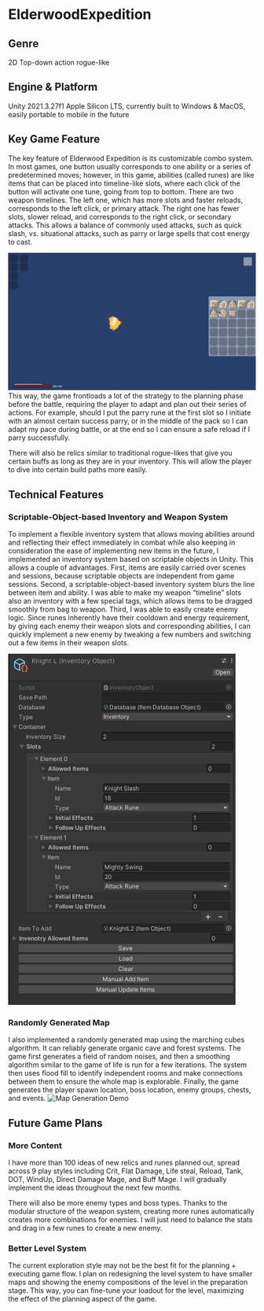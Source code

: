 # ElderwoodExpedition
## Genre
2D Top-down action rogue-like
## Engine & Platform
Unity 2021.3.27f1 Apple Silicon LTS, currently built to Windows & MacOS, easily portable to mobile in the future
## Key Game Feature
The key feature of Elderwood Expedition is its customizable combo system. In most games, one button usually corresponds to one ability or a series of predetermined moves; however, in this game, abilities (called runes) are like items that can be placed into timeline-like slots, where each click of the button will activate one tune, going from top to bottom. There are two weapon timelines. The left one, which has more slots and faster reloads, corresponds to the left click, or primary attack. The right one has fewer slots, slower reload, and corresponds to the right click, or secondary attacks. This allows a balance of commonly used attacks, such as quick slash, vs. situational attacks, such as parry or large spells that cost energy to cast. 

![Customizable Combo Demo](https://github.com/WilliamW9758/ElderwoodExpedition/blob/main/DemoMedia/AttackDemo.gif)
This way, the game frontloads a lot of the strategy to the planning phase before the battle, requiring the player to adapt and plan out their series of actions. For example, should I put the parry rune at the first slot so I initiate with an almost certain success parry, or in the middle of the pack so I can adapt my pace during battle, or at the end so I can ensure a safe reload if I parry successfully.

There will also be relics similar to traditional rogue-likes that give you certain buffs as long as they are in your inventory. This will allow the player to dive into certain build paths more easily.
## Technical Features
### Scriptable-Object-based Inventory and Weapon System
To implement a flexible inventory system that allows moving abilities around and reflecting their effect immediately in combat while also keeping in consideration the ease of implementing new items in the future, I implemented an inventory system based on scriptable objects in Unity. This allows a couple of advantages. First, items are easily carried over scenes and sessions, because scriptable objects are independent from game sessions. Second, a scriptable-object-based inventory system blurs the line between item and ability. I was able to make my weapon “timeline” slots also an inventory with a few special tags, which allows items to be dragged smoothly from bag to weapon. Third, I was able to easily create  enemy logic. Since runes inherently have their cooldown and energy requirement, by giving each enemy their weapon slots and corresponding abilities, I can quickly implement a new enemy by tweaking a few numbers and switching out a few items in their weapon slots. 

![Enemy Weapon Demo](https://github.com/WilliamW9758/ElderwoodExpedition/blob/main/DemoMedia/WeaponDemo.png)
### Randomly Generated Map
I also implemented a randomly generated map using the marching cubes algorithm. It can reliably generate organic cave and forest systems. The game first generates a field of random noises, and then a smoothing algorithm similar to the game of life is run for a few iterations. The system then uses flood fill to identify independent rooms and make connections between them to ensure the whole map is explorable. Finally, the game generates the player spawn location, boss location, enemy groups, chests, and events. 
![Map Generation Demo](https://github.com/WilliamW9758/ElderwoodExpedition/blob/main/DemoMedia/MapGenDemo.gif)

## Future Game Plans
### More Content
I have more than 100 ideas of new relics and runes planned out, spread across 9 play styles including Crit, Flat Damage, Life steal, Reload, Tank, DOT, WindUp, Direct Damage Mage, and Buff Mage. I will gradually implement the ideas throughout the next few months.

There will also be more enemy types and boss types. Thanks to the modular structure of the weapon system, creating more runes automatically creates more combinations for enemies. I will just need to balance the stats and drag in a few runes to create a new enemy.

### Better Level System
The current exploration style may not be the best fit for the planning + executing game flow. I plan on redesigning the level system to have smaller maps and showing the enemy compositions of the level in the preparation stage. This way, you can fine-tune your loadout for the level, maximizing the effect of the planning aspect of the game.
